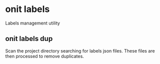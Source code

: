 # onit labels

Labels management utility


## onit labels dup

Scan the project directory searching for labels json files. These files are then processed to remove duplicates.